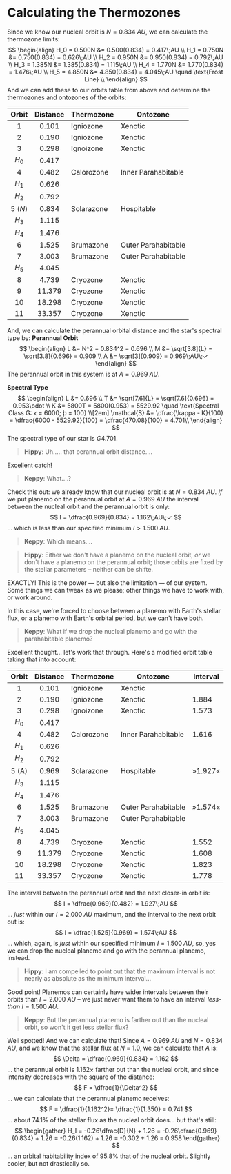 # Calculating the Thermozones
Since we know our nucleal orbit is $N = 0.834\;AU$, we can calculate the thermozone limits:
$$
\begin{align}
H_0 = 0.500N &= 0.500(0.834) = 0.417\;AU \\
H_1 = 0.750N &= 0.750(0.834) = 0.626\;AU \\
H_2 = 0.950N &= 0.950(0.834) = 0.792\;AU \\
H_3 = 1.385N &= 1.385(0.834) = 1.115\;AU \\
H_4 = 1.770N &= 1.770(0.834) = 1.476\;AU \\
H_5 = 4.850N &= 4.850(0.834) = 4.045\;AU \quad \text{Frost Line} \\
\end{align}
$$
And we can add these to our orbits table from above and determine the thermozones and ontozones of the orbits:

|  Orbit  | Distance | <center>Thermozone</center> | <center>Ontozone</center> |
| :-----: | :------: | --------------------------- | ------------------------- |
|    1    |  0.101   | Igniozone                   | Xenotic                   |
|    2    |  0.190   | Igniozone                   | Xenotic                   |
|    3    |  0.298   | Ignoizone                   | Xenotic                   |
|  $H_0$  |  0.417   |                             |                           |
|    4    |  0.482   | Calorozone                  | Inner Parahabitable       |
|  $H_1$  |  0.626   |                             |                           |
|  $H_2$  |  0.792   |                             |                           |
| 5 (*N*) |  0.834   | Solarazone                  | Hospitable                |
|  $H_3$  |  1.115   |                             |                           |
|  $H_4$  |  1.476   |                             |                           |
|    6    |  1.525   | Brumazone                   | Outer Parahabitable       |
|    7    |  3.003   | Brumazone                   | Outer Parahabitable       |
|  $H_5$  |  4.045   |                             |                           |
|    8    |  4.739   | Cryozone                    | Xenotic                   |
|    9    |  11.379  | Cryozone                    | Xenotic                   |
|   10    |  18.298  | Cryozone                    | Xenotic                   |
|   11    |  33.357  | Cryozone                    | Xenotic                   |
And, we can calculate the perannual orbital distance and the star's spectral type by:
**Perannual Orbit**
$$
\begin{align}
L &= N^2 = 0.834^2 = 0.696 \\
M &= \sqrt[3.8]{L} = \sqrt[3.8]{0.696} = 0.909 \\
A &= \sqrt[3]{0.909} = 0.969\;AU\;✓
\end{align}
$$
The perannual orbit in this system is at $A = 0.969\;AU$.

**Spectral Type**
$$
\begin{align}
L &= 0.696 \\
T &= \sqrt[7.6]{L} = \sqrt[7.6]{0.696} = 0.953\odot \\
K &= 5800T = 5800(0.953) = 5529.92 \quad \text{Spectral Class G: κ = 6000; þ = 100} \\[2em]
\mathcal{S} &= \dfrac{\kappa - K}{100} = \dfrac{6000 - 5529.92}{100} = \dfrac{470.08}{100} = 4.701\\
\end{align}
$$
The spectral type of our star is $G4.701$.

> **Hippy**: Uh..... that perannual orbit distance....

Excellent catch!

> **Keppy**: What....?

Check this out: we already know that our nucleal orbit is at $N = 0.834\;AU$.  *If* we put planemo on the perannual orbit at $A = 0.969\;AU$ the interval between the nucleal orbit and the perannual orbit is only:
$$
I = \dfrac{0.969}{0.834} = 1.162\;AU\;✓
$$
… which is less than our specified minimum $I > 1.500\;AU$.

> **Keppy**: Which means....

> **Hippy**: Either we don't have a planemo on the nucleal orbit, *or* we don't have a planemo on the perannual orbit; those orbits are fixed by the stellar parameters  – neither can be shifte.

EXACTLY!  This is the power  — but also the limitation — of our system.  Some things we can tweak as we please; other things we have to work with, or work around.

In this case, we're forced to choose between a planemo with Earth's stellar flux, or a planemo with Earth's orbital period, but we can't have both.

> **Keppy**: What if we drop the nucleal planemo and go with the parahabitable planemo?

Excellent thought... let's work that through.  Here's a modified orbit table taking that into account:

| Orbit | Distance | <center>Thermozone</center> | <center>Ontozone</center> | Interval |
| :---: | :------: | --------------------------- | ------------------------- | -------- |
|   1   |  0.101   | Igniozone                   | Xenotic                   |          |
|   2   |  0.190   | Igniozone                   | Xenotic                   | 1.884    |
|   3   |  0.298   | Ignoizone                   | Xenotic                   | 1.573    |
| $H_0$ |  0.417   |                             |                           |          |
|   4   |  0.482   | Calorozone                  | Inner Parahabitable       | 1.616    |
| $H_1$ |  0.626   |                             |                           |          |
| $H_2$ |  0.792   |                             |                           |          |
| 5 (A) |  0.969   | Solarazone                  | Hospitable                | »1.927«  |
| $H_3$ |  1.115   |                             |                           |          |
| $H_4$ |  1.476   |                             |                           |          |
|   6   |  1.525   | Brumazone                   | Outer Parahabitable       | »1.574«  |
|   7   |  3.003   | Brumazone                   | Outer Parahabitable       |          |
| $H_5$ |  4.045   |                             |                           |          |
|   8   |  4.739   | Cryozone                    | Xenotic                   | 1.552    |
|   9   |  11.379  | Cryozone                    | Xenotic                   | 1.608    |
|  10   |  18.298  | Cryozone                    | Xenotic                   | 1.823    |
|  11   |  33.357  | Cryozone                    | Xenotic                   | 1.778    |
The interval between the perannual orbit and the next closer-in orbit is:
$$
I = \dfrac{0.969}{0.482} = 1.927\;AU
$$
… _just_ within our $I = 2.000\;AU$ maximum, and the interval to the next orbit out is:
$$
I = \dfrac{1.525}{0.969} = 1.574\;AU
$$
… which, again, is _just_ within our specified minimum $I = 1.500\;AU$, so, yes we can drop the nucleal planemo and go with the perannual planemo, instead.

> **Hippy**: I am compelled to point out that the maximum interval is not nearly as absolute as the minimum interval...

Good point!  Planemos can certainly have wider intervals between their orbits than $I = 2.000\;AU$  – we just never want them to have an interval *less-than* $I = 1.500\;AU$.

> **Keppy**: But the perannual planemo is farther out than the nucleal orbit, so won't it get less stellar flux?

Well spotted!  And we can calculate that!  Since $A = 0.969\;AU$ and $N = 0.834\;AU$, and we know that the stellar flux at *N* = 1.0, we can calculate that *A* is:
$$
\Delta = \dfrac{0.969}{0.834} = 1.162
$$
… the perannual orbit is $1.162 \times$ farther out than the nucleal orbit, and since intensity decreases with the square of the distance:
$$
F = \dfrac{1}{\Delta^2}
$$
… we can calculate that the perannual planemo receives:
$$
F = \dfrac{1}{1.162^2}= \dfrac{1}{1.350} = 0.741
$$
… about 74.1% of the stellar flux as the nucleal orbit does... but that's still:
$$
\begin{gather}
H_I = -0.26\dfrac{D}{N} + 1.26 = -0.26\dfrac{0.969}{0.834} + 1.26 = -0.26(1.162) + 1.26 = -0.302 + 1.26 = 0.958
\end{gather}
$$
… an orbital habitability index of 95.8% that of the nucleal orbit.  Slightly cooler, but not drastically so.


